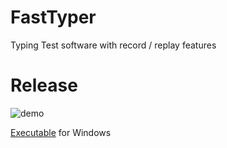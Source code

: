 # FastTyper
Typing Test software with record / replay features

# Release

![demo](https://github.com/johnBuffer/FastTyper/blob/master/img/demo3.png)

[Executable](https://github.com/johnBuffer/FastTyper/releases/tag/v1) for Windows
